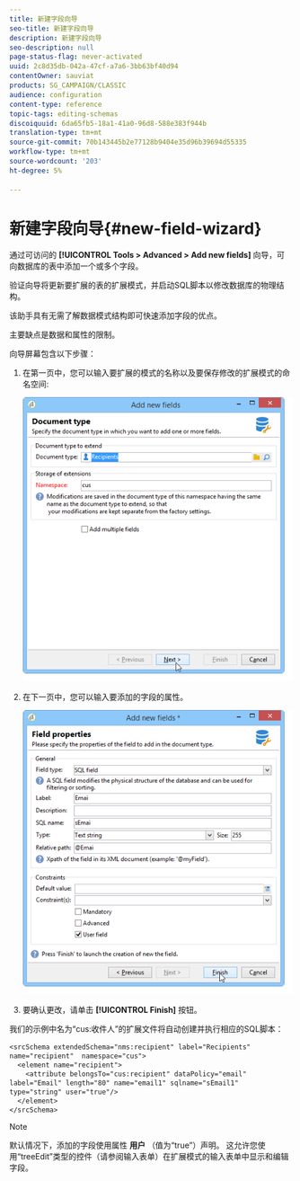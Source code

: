 ```yaml
---
title: 新建字段向导
seo-title: 新建字段向导
description: 新建字段向导
seo-description: null
page-status-flag: never-activated
uuid: 2c8d35db-042a-47cf-a7a6-3bb63bf40d94
contentOwner: sauviat
products: SG_CAMPAIGN/CLASSIC
audience: configuration
content-type: reference
topic-tags: editing-schemas
discoiquuid: 6da65fb5-18a1-41a0-96d8-588e383f944b
translation-type: tm+mt
source-git-commit: 70b143445b2e77128b9404e35d96b39694d55335
workflow-type: tm+mt
source-wordcount: '203'
ht-degree: 5%

---
```



# 新建字段向导{#new-field-wizard}

通过可访问的 **[!UICONTROL Tools > Advanced > Add new fields]** 向导，可向数据库的表中添加一个或多个字段。

验证向导将更新要扩展的表的扩展模式，并启动SQL脚本以修改数据库的物理结构。

该助手具有无需了解数据模式结构即可快速添加字段的优点。

主要缺点是数据和属性的限制。

向导屏幕包含以下步骤：

1. 在第一页中，您可以输入要扩展的模式的名称以及要保存修改的扩展模式的命名空间:

   ![](assets/d_ncs_integration_schema_addfield.png)

1. 在下一页中，您可以输入要添加的字段的属性。

   ![](assets/d_ncs_integration_schema_addfield2.png)

1. 要确认更改，请单击 **[!UICONTROL Finish]** 按钮。

我们的示例中名为“cus:收件人”的扩展文件将自动创建并执行相应的SQL脚本：

```
<srcSchema extendedSchema="nms:recipient" label="Recipients" name="recipient"  namespace="cus">  
  <element name="recipient">    
    <attribute belongsTo="cus:recipient" dataPolicy="email" label="Email" length="80" name="email1" sqlname="sEmail1" type="string" user="true"/>  
  </element>
</srcSchema>
```

>[!NOTE]
>
>默认情况下，添加的字段使用属性 **用户** （值为“true”）声明。 这允许您使用“treeEdit”类型的控件（请参阅输入表单）在扩展模式的输入表单中显示和编辑字段。

